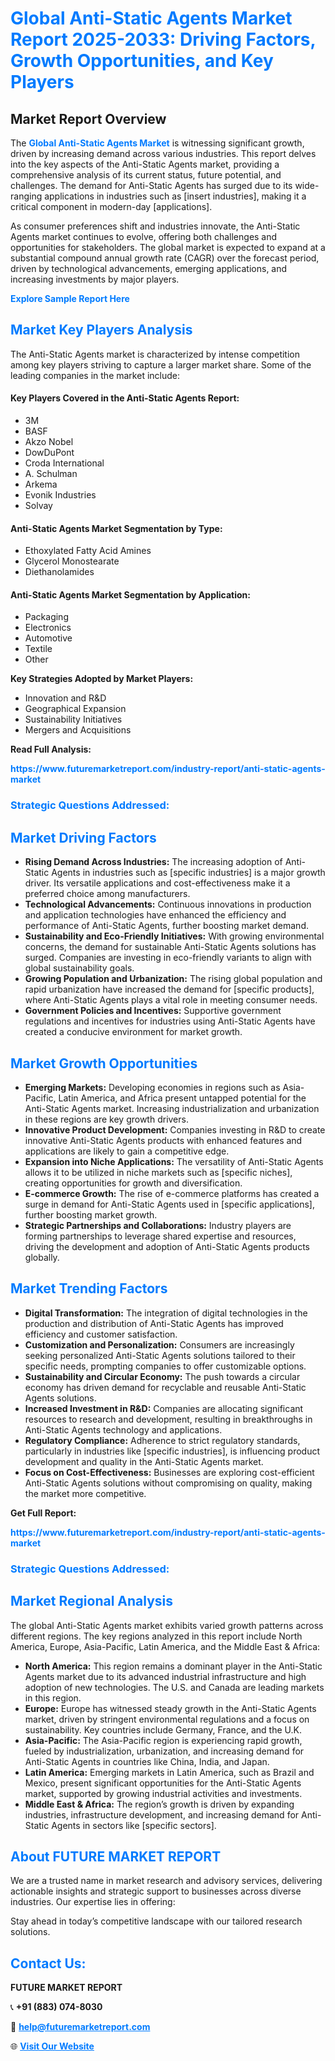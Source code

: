 <h1 style="color: #007BFF;">Global Anti-Static Agents Market Report 2025-2033: Driving Factors, Growth Opportunities, and Key Players</h1>

<section id="overview">
<h2>Market Report Overview</h2>
<p>The <a href="https://www.futuremarketreport.com/industry-report/anti-static-agents-market" style="color: #007BFF; text-decoration: none;"><strong>Global Anti-Static Agents Market</strong></a> is witnessing significant growth, driven by increasing demand across various industries. This report delves into the key aspects of the Anti-Static Agents market, providing a comprehensive analysis of its current status, future potential, and challenges. The demand for Anti-Static Agents has surged due to its wide-ranging applications in industries such as [insert industries], making it a critical component in modern-day [applications].</p>
<p>As consumer preferences shift and industries innovate, the Anti-Static Agents market continues to evolve, offering both challenges and opportunities for stakeholders. The global market is expected to expand at a substantial compound annual growth rate (CAGR) over the forecast period, driven by technological advancements, emerging applications, and increasing investments by major players.</p>
</section>

<section id="overview">
<p><a href="https://www.futuremarketreport.com/request-sample/reportId=62422" style="color: #007BFF; text-decoration: none;"><strong>Explore Sample Report Here</strong></a></p>
</section>

<section id="key-players">
<h2 style="color: #007BFF;">Market Key Players Analysis</h2>
<p>The Anti-Static Agents market is characterized by intense competition among key players striving to capture a larger market share. Some of the leading companies in the market include:</p>
<h4>Key Players Covered in the Anti-Static Agents Report:</h4>
<ul><li>3M</li><li>BASF</li><li>Akzo Nobel</li><li>DowDuPont</li><li>Croda International</li><li>A. Schulman</li><li>Arkema</li><li>Evonik Industries</li><li>Solvay</li></ul>
<h4>Anti-Static Agents Market Segmentation by Type:</h4>
<ul><li>Ethoxylated Fatty Acid Amines</li><li>Glycerol Monostearate</li><li>Diethanolamides</li></ul>

<h4>Anti-Static Agents Market Segmentation by Application:</h4>
<ul><li>Packaging</li><li>Electronics</li><li>Automotive</li><li>Textile</li><li>Other</li></ul>
<p><strong>Key Strategies Adopted by Market Players:</strong></p>
<ul>
<li>Innovation and R&D</li>
<li>Geographical Expansion</li>
<li>Sustainability Initiatives</li>
<li>Mergers and Acquisitions</li>
</ul>
</section>

<section>
<p><strong>Read Full Analysis: </strong></p><a href="https://www.futuremarketreport.com/industry-report/anti-static-agents-market" style="color: #007BFF; text-decoration: none;"><strong>https://www.futuremarketreport.com/industry-report/anti-static-agents-market</strong></a>
<h3 style="color: #007BFF;">Strategic Questions Addressed:</h3>
</section>

<section id="driving-factors">
<h2 style="color: #007BFF;">Market Driving Factors</h2>
<ul>
<li><strong>Rising Demand Across Industries:</strong> The increasing adoption of Anti-Static Agents in industries such as [specific industries] is a major growth driver. Its versatile applications and cost-effectiveness make it a preferred choice among manufacturers.</li>
<li><strong>Technological Advancements:</strong> Continuous innovations in production and application technologies have enhanced the efficiency and performance of Anti-Static Agents, further boosting market demand.</li>
<li><strong>Sustainability and Eco-Friendly Initiatives:</strong> With growing environmental concerns, the demand for sustainable Anti-Static Agents solutions has surged. Companies are investing in eco-friendly variants to align with global sustainability goals.</li>
<li><strong>Growing Population and Urbanization:</strong> The rising global population and rapid urbanization have increased the demand for [specific products], where Anti-Static Agents plays a vital role in meeting consumer needs.</li>
<li><strong>Government Policies and Incentives:</strong> Supportive government regulations and incentives for industries using Anti-Static Agents have created a conducive environment for market growth.</li>
</ul>
</section>

<section id="growth-opportunities">
<h2 style="color: #007BFF;">Market Growth Opportunities</h2>
<ul>
<li><strong>Emerging Markets:</strong> Developing economies in regions such as Asia-Pacific, Latin America, and Africa present untapped potential for the Anti-Static Agents market. Increasing industrialization and urbanization in these regions are key growth drivers.</li>
<li><strong>Innovative Product Development:</strong> Companies investing in R&D to create innovative Anti-Static Agents products with enhanced features and applications are likely to gain a competitive edge.</li>
<li><strong>Expansion into Niche Applications:</strong> The versatility of Anti-Static Agents allows it to be utilized in niche markets such as [specific niches], creating opportunities for growth and diversification.</li>
<li><strong>E-commerce Growth:</strong> The rise of e-commerce platforms has created a surge in demand for Anti-Static Agents used in [specific applications], further boosting market growth.</li>
<li><strong>Strategic Partnerships and Collaborations:</strong> Industry players are forming partnerships to leverage shared expertise and resources, driving the development and adoption of Anti-Static Agents products globally.</li>
</ul>
</section>

<section id="trending-factors">
<h2 style="color: #007BFF;">Market Trending Factors</h2>
<ul>
<li><strong>Digital Transformation:</strong> The integration of digital technologies in the production and distribution of Anti-Static Agents has improved efficiency and customer satisfaction.</li>
<li><strong>Customization and Personalization:</strong> Consumers are increasingly seeking personalized Anti-Static Agents solutions tailored to their specific needs, prompting companies to offer customizable options.</li>
<li><strong>Sustainability and Circular Economy:</strong> The push towards a circular economy has driven demand for recyclable and reusable Anti-Static Agents solutions.</li>
<li><strong>Increased Investment in R&D:</strong> Companies are allocating significant resources to research and development, resulting in breakthroughs in Anti-Static Agents technology and applications.</li>
<li><strong>Regulatory Compliance:</strong> Adherence to strict regulatory standards, particularly in industries like [specific industries], is influencing product development and quality in the Anti-Static Agents market.</li>
<li><strong>Focus on Cost-Effectiveness:</strong> Businesses are exploring cost-efficient Anti-Static Agents solutions without compromising on quality, making the market more competitive.</li>
</ul>
</section>

<section>
<p><strong>Get Full Report: </strong></p><a href="https://www.futuremarketreport.com/industry-report/anti-static-agents-market" style="color: #007BFF; text-decoration: none;"><strong>https://www.futuremarketreport.com/industry-report/anti-static-agents-market</strong></a>
<h3 style="color: #007BFF;">Strategic Questions Addressed:</h3>
</section>


<section id="regional-analysis">
<h2 style="color: #007BFF;">Market Regional Analysis</h2>
<p>The global Anti-Static Agents market exhibits varied growth patterns across different regions. The key regions analyzed in this report include North America, Europe, Asia-Pacific, Latin America, and the Middle East & Africa:</p>
<ul>
<li><strong>North America:</strong> This region remains a dominant player in the Anti-Static Agents market due to its advanced industrial infrastructure and high adoption of new technologies. The U.S. and Canada are leading markets in this region.</li>
<li><strong>Europe:</strong> Europe has witnessed steady growth in the Anti-Static Agents market, driven by stringent environmental regulations and a focus on sustainability. Key countries include Germany, France, and the U.K.</li>
<li><strong>Asia-Pacific:</strong> The Asia-Pacific region is experiencing rapid growth, fueled by industrialization, urbanization, and increasing demand for Anti-Static Agents in countries like China, India, and Japan.</li>
<li><strong>Latin America:</strong> Emerging markets in Latin America, such as Brazil and Mexico, present significant opportunities for the Anti-Static Agents market, supported by growing industrial activities and investments.</li>
<li><strong>Middle East & Africa:</strong> The region’s growth is driven by expanding industries, infrastructure development, and increasing demand for Anti-Static Agents in sectors like [specific sectors].</li>
</ul>
</section>

<footer>
<h2 style="color: #007BFF;">About FUTURE MARKET REPORT</h2>
<p>We are a trusted name in market research and advisory services, delivering actionable insights and strategic support to businesses across diverse industries. Our expertise lies in offering:</p>

<p>Stay ahead in today’s competitive landscape with our tailored research solutions.</p>

<h2 style="color: #007BFF;">Contact Us:</h2>
<p><strong>FUTURE MARKET REPORT</strong></p>
<p>📞 <strong>+91 (883) 074-8030</strong></p>
<p>📧 <strong><a href="mailto:help@futuremarketreport.com" style="color: #007BFF;">help@futuremarketreport.com</a></strong></p>
<p>🌐 <strong><a href="https://www.futuremarketreport.com/" style="color: #007BFF;">Visit Our Website</a></strong></p>
</footer>